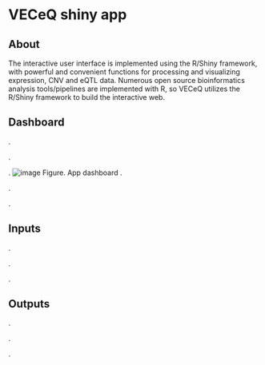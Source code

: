 # VECeQ shiny app

## About
The interactive user interface is implemented using the R/Shiny framework, with powerful and convenient functions for processing and visualizing expression, CNV and eQTL data. 
Numerous open source bioinformatics analysis tools/pipelines are implemented with R, so VECeQ utilizes the R/Shiny framework to build the interactive web. 
 
## Dashboard
.

.

.
![image](https://user-images.githubusercontent.com/73958439/186021944-54db1cea-bdcc-4284-9d88-ac7ceb3bb717.png)
Figure. App dashboard
.

.

.

## Inputs 
.

.

.
## Outputs
.

.

.
